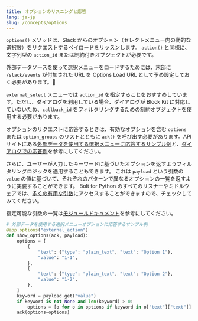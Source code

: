 ```yaml
---
title: オプションのリスニングと応答
lang: ja-jp
slug: /concepts/options
---
```


`options()` メソッドは、Slack からのオプション（セレクトメニュー内の動的な選択肢）をリクエストするペイロードをリッスンします。 [`action()` と同様に](/concepts/action-listening)、文字列型の `action_id` または制約付きオブジェクトが必要です。

外部データソースを使って選択メニューをロードするためには、末部に `/slack/events` が付加された URL を Options Load URL として予め設定しておく必要があります。

`external_select` メニューでは `action_id` を指定することをおすすめしています。ただし、ダイアログを利用している場合、ダイアログが Block Kit に対応していないため、`callback_id` をフィルタリングするための制約オブジェクトを使用する必要があります。

オプションのリクエストに応答するときは、有効なオプションを含む `options` または `option_groups` のリストとともに `ack()` を呼び出す必要があります。API サイトにある[外部データを使用する選択メニューに応答するサンプル例](https://docs.slack.dev/reference/block-kit/block-elements/multi-select-menu-element#external_multi_select)と、[ダイアログでの応答例](https://docs.slack.dev/legacy/legacy-dialogs/#dynamic_select_elements_external)を参考にしてください。

さらに、ユーザーが入力したキーワードに基づいたオプションを返すようフィルタリングロジックを適用することもできます。 これは `payload` という引数の ` value` の値に基づいて、それぞれのパターンで異なるオプションの一覧を返すように実装することができます。 Bolt for Python のすべてのリスナーやミドルウェアでは、[多くの有用な引数](https://tools.slack.dev/bolt-python/api-docs/slack_bolt/kwargs_injection/args.html)にアクセスすることができますので、チェックしてみてください。

<span>指定可能な引数の一覧は<a href="https://tools.slack.dev/bolt-python/api-docs/slack_bolt/kwargs_injection/args.html">モジュールドキュメント</a>を参考にしてください。</span>
```python
# 外部データを使用する選択メニューオプションに応答するサンプル例
@app.options("external_action")
def show_options(ack, payload):
    options = [
        {
            "text": {"type": "plain_text", "text": "Option 1"},
            "value": "1-1",
        },
        {
            "text": {"type": "plain_text", "text": "Option 2"},
            "value": "1-2",
        },
    ]
    keyword = payload.get("value")
    if keyword is not None and len(keyword) > 0:
        options = [o for o in options if keyword in o["text"]["text"]]
    ack(options=options)
```
